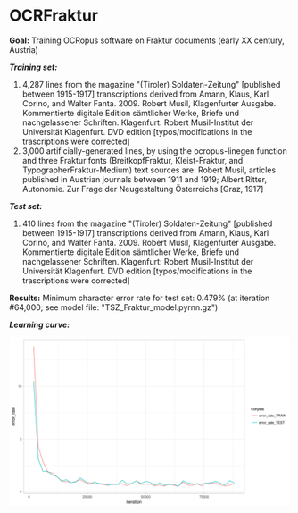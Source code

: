 # OCRFraktur

<b>Goal:</b>
Training OCRopus software on Fraktur documents (early XX century, Austria)

<b><i>Training set:</b></i>
1.  4,287 lines from the magazine "(Tiroler) Soldaten-Zeitung" [published between 1915-1917]
    transcriptions derived from Amann, Klaus, Karl Corino, and Walter Fanta. 2009. Robert Musil, Klagenfurter Ausgabe. Kommentierte digitale Edition sämtlicher Werke, Briefe und nachgelassener Schriften. Klagenfurt: Robert Musil-Institut der Universität Klagenfurt. DVD edition [typos/modifications in the trascriptions were corrected] 
2.  3,000 artificially-generated lines, by using the ocropus-linegen function and three Fraktur fonts (BreitkopfFraktur, Kleist-Fraktur, and TypographerFraktur-Medium)
    text sources are: Robert Musil, articles published in Austrian journals between 1911 and 1919; Albert Ritter, Autonomie. Zur Frage der Neugestaltung Österreichs [Graz, 1917]

<b><i>Test set:</b></i>
1.  410 lines from the magazine "(Tiroler) Soldaten-Zeitung" [published between 1915-1917]
    transcriptions derived from Amann, Klaus, Karl Corino, and Walter Fanta. 2009. Robert Musil, Klagenfurter Ausgabe. Kommentierte digitale Edition sämtlicher Werke, Briefe und nachgelassener Schriften. Klagenfurt: Robert Musil-Institut der Universität Klagenfurt. DVD edition [typos/modifications in the trascriptions were corrected] 

<b>Results:</b>
Minimum character error rate for test set: 0.479% (at iteration #64,000; see model file: "TSZ_Fraktur_model.pyrnn.gz") 

<b><i>Learning curve:</b></i>
<p align="center">
  <img src="Images/Learning_Curve.png">
</p>

